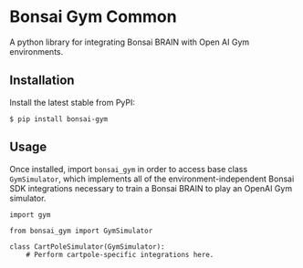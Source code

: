 Bonsai Gym Common
==========
A python library for integrating Bonsai BRAIN with Open AI Gym environments.

Installation
------------

Install the latest stable from PyPI:

```
$ pip install bonsai-gym
```


Usage
-----
Once installed, import `bonsai_gym` in order to access
base class `GymSimulator`, which implements all of the
environment-independent Bonsai SDK integrations necessary to
train a Bonsai BRAIN to play an OpenAI Gym simulator.


```
import gym

from bonsai_gym import GymSimulator

class CartPoleSimulator(GymSimulator):
    # Perform cartpole-specific integrations here.
```
